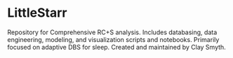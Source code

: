 # LittleStarr
Repository for Comprehensive RC+S analysis. Includes databasing, data engineering, modeling, and visualization scripts and notebooks. Primarily focused on adaptive DBS for sleep. Created and maintained by Clay Smyth.
